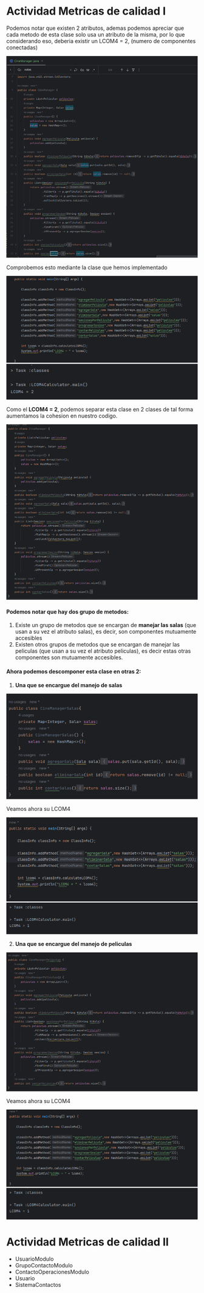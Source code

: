 # Actividad Metricas de calidad I

Podemos notar que existen 2 atributos, ademas podemos apreciar que cada metodo de esta clase solo usa un atributo de la misma, por lo que considerando eso, deberia existir un LCOM4 = 2, (numero de componentes conectadas)

![alt text](Imagenes/image.png)

Comprobemos esto mediante la clase que hemos implementado


![alt text](Imagenes/image-2.png)
![alt text](Imagenes/image-1.png)

Como el **LCOM4 = 2**, podemos separar esta clase en 2 clases de tal forma aumentamos la cohesion en nuestro codigo.

![alt text](Imagenes/image-3.png)

#### Podemos notar que hay dos grupo de metodos:

1. Existe un grupo de metodos que se encargan de **manejar las salas** (que usan a su vez el atributo salas), es decir, son componentes mutuamente accesibles
2. Existen otros grupos de metodos que se encargan de manejar las peliculas (que usan a su vez el atributo peliculas), es decir estas otras componentes son mutuamente accesibles.


#### Ahora podemos descomponer esta clase en otras 2:

1. **Una que se encargue del manejo de salas**

![alt text](Imagenes/image-4.png)

Veamos ahora su LCOM4 

![alt text](Imagenes/image-9.png)
![alt text](Imagenes/image-8.png)


2. **Una que se encargue del manejo de peliculas**

![alt text](Imagenes/image-5.png)

Veamos ahora su LCOM4 

![alt text](Imagenes/image-6.png)
![alt text](Imagenes/image-7.png)


# Actividad Metricas de calidad II

- UsuarioModulo
- GrupoContactoModulo
- ContactoOperacionesModulo
- Usuario
- SistemaContactos



